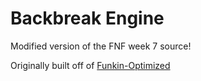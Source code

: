 # Backbreak Engine

Modified version of the FNF week 7 source!

Originally built off of [Funkin-Optimized](https://github.com/Leather128/Funkin-Optimized)